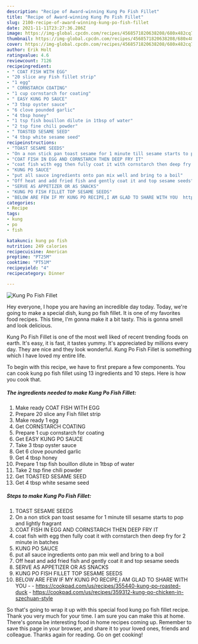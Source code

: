 ```yaml
---
description: "Recipe of Award-winning Kung Po Fish Fillet"
title: "Recipe of Award-winning Kung Po Fish Fillet"
slug: 2100-recipe-of-award-winning-kung-po-fish-fillet
date: 2021-11-11T23:27:36.286Z
image: https://img-global.cpcdn.com/recipes/4568571820638208/680x482cq70/kung-po-fish-fillet-recipe-main-photo.jpg
thumbnail: https://img-global.cpcdn.com/recipes/4568571820638208/680x482cq70/kung-po-fish-fillet-recipe-main-photo.jpg
cover: https://img-global.cpcdn.com/recipes/4568571820638208/680x482cq70/kung-po-fish-fillet-recipe-main-photo.jpg
author: Erik Holt
ratingvalue: 4.6
reviewcount: 7126
recipeingredient:
- " COAT FISH WITH EGG"
- "20 slice any Fish fillet strip"
- "1 egg"
- " CORNSTARCH COATING"
- "1 cup cornstarch for coating"
- " EASY KUNG PO SAUCE"
- "3 tbsp oyster sauce"
- "6 clove pounded garlic"
- "4 tbsp honey"
- "1 tsp fish bouillon dilute in 1tbsp of water"
- "2 tsp fine chili powder"
- " TOASTED SESAME SEED"
- "4 tbsp white sesame seed"
recipeinstructions:
- "TOAST SESAME SEEDS"
- "On a non stick pan toast sesame for 1 minute till sesame starts to pop and lightly fragrant"
- "COAT FISH IN EGG AND CORNSTARCH THEN DEEP FRY IT"
- "coat fish with egg then fully coat it with cornstarch then deep fry for 2 minute in batches"
- "KUNG PO SAUCE"
- "put all sauce ingredients onto pan mix well and bring to a boil"
- "Off heat and add fried fish and gently coat it and top sesame seeds"
- "SERVE AS APPETIZER OR AS SNACKS"
- "KUNG PO FISH FILLET TOP SESAME SEEDS"
- "BELOW ARE FEW IF MY KUNG PO RECIPE,I AM GLAD TO SHARE WITH YOU  https://cookpad.com/us/recipes/355440-kung-po-roasted-duck https://cookpad.com/us/recipes/359312-kung-po-chicken-in-szechuan-style"
categories:
- Recipe
tags:
- kung
- po
- fish

katakunci: kung po fish 
nutrition: 249 calories
recipecuisine: American
preptime: "PT25M"
cooktime: "PT51M"
recipeyield: "4"
recipecategory: Dinner

---
```



![Kung Po Fish Fillet](https://img-global.cpcdn.com/recipes/4568571820638208/680x482cq70/kung-po-fish-fillet-recipe-main-photo.jpg)

Hey everyone, I hope you are having an incredible day today. Today, we're going to make a special dish, kung po fish fillet. It is one of my favorites food recipes. This time, I'm gonna make it a bit tasty. This is gonna smell and look delicious.

Kung Po Fish Fillet is one of the most well liked of recent trending foods on earth. It's easy, it is fast, it tastes yummy. It's appreciated by millions every day. They are nice and they look wonderful. Kung Po Fish Fillet is something which I have loved my entire life.




To begin with this recipe, we have to first prepare a few components. You can cook kung po fish fillet using 13 ingredients and 10 steps. Here is how you cook that.

<!--inarticleads1-->

##### The ingredients needed to make Kung Po Fish Fillet:

1. Make ready  COAT FISH WITH EGG
1. Prepare 20 slice any Fish fillet strip
1. Make ready 1 egg
1. Get  CORNSTARCH COATING
1. Prepare 1 cup cornstarch for coating
1. Get  EASY KUNG PO SAUCE
1. Take 3 tbsp oyster sauce
1. Get 6 clove pounded garlic
1. Get 4 tbsp honey
1. Prepare 1 tsp fish bouillon dilute in 1tbsp of water
1. Take 2 tsp fine chili powder
1. Get  TOASTED SESAME SEED
1. Get 4 tbsp white sesame seed




<!--inarticleads2-->

##### Steps to make Kung Po Fish Fillet:

1. TOAST SESAME SEEDS
1. On a non stick pan toast sesame for 1 minute till sesame starts to pop and lightly fragrant
1. COAT FISH IN EGG AND CORNSTARCH THEN DEEP FRY IT
1. coat fish with egg then fully coat it with cornstarch then deep fry for 2 minute in batches
1. KUNG PO SAUCE
1. put all sauce ingredients onto pan mix well and bring to a boil
1. Off heat and add fried fish and gently coat it and top sesame seeds
1. SERVE AS APPETIZER OR AS SNACKS
1. KUNG PO FISH FILLET TOP SESAME SEEDS
1. BELOW ARE FEW IF MY KUNG PO RECIPE,I AM GLAD TO SHARE WITH YOU -  - https://cookpad.com/us/recipes/355440-kung-po-roasted-duck - https://cookpad.com/us/recipes/359312-kung-po-chicken-in-szechuan-style




So that's going to wrap it up with this special food kung po fish fillet recipe. Thank you very much for your time. I am sure you can make this at home. There's gonna be interesting food in home recipes coming up. Remember to save this page in your browser, and share it to your loved ones, friends and colleague. Thanks again for reading. Go on get cooking!
